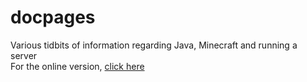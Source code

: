 # docpages

Various tidbits of information regarding Java, Minecraft and running a server  
For the online version, [click here](https://banyamesterseg.github.io/docpages/)
